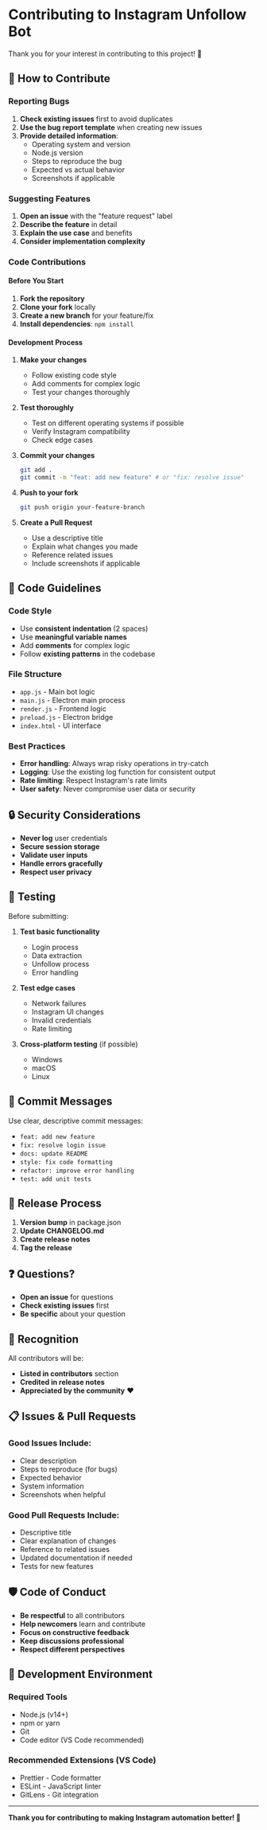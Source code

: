 # Contributing to Instagram Unfollow Bot

Thank you for your interest in contributing to this project! 🎉

## 🤝 How to Contribute

### Reporting Bugs

1. **Check existing issues** first to avoid duplicates
2. **Use the bug report template** when creating new issues
3. **Provide detailed information**:
   - Operating system and version
   - Node.js version
   - Steps to reproduce the bug
   - Expected vs actual behavior
   - Screenshots if applicable

### Suggesting Features

1. **Open an issue** with the "feature request" label
2. **Describe the feature** in detail
3. **Explain the use case** and benefits
4. **Consider implementation complexity**

### Code Contributions

#### Before You Start

1. **Fork the repository**
2. **Clone your fork** locally
3. **Create a new branch** for your feature/fix
4. **Install dependencies**: `npm install`

#### Development Process

1. **Make your changes**

   - Follow existing code style
   - Add comments for complex logic
   - Test your changes thoroughly

2. **Test thoroughly**

   - Test on different operating systems if possible
   - Verify Instagram compatibility
   - Check edge cases

3. **Commit your changes**

   ```bash
   git add .
   git commit -m "feat: add new feature" # or "fix: resolve issue"
   ```

4. **Push to your fork**

   ```bash
   git push origin your-feature-branch
   ```

5. **Create a Pull Request**
   - Use a descriptive title
   - Explain what changes you made
   - Reference related issues
   - Include screenshots if applicable

## 🧠 Code Guidelines

### Code Style

- Use **consistent indentation** (2 spaces)
- Use **meaningful variable names**
- Add **comments** for complex logic
- Follow **existing patterns** in the codebase

### File Structure

- `app.js` - Main bot logic
- `main.js` - Electron main process
- `render.js` - Frontend logic
- `preload.js` - Electron bridge
- `index.html` - UI interface

### Best Practices

- **Error handling**: Always wrap risky operations in try-catch
- **Logging**: Use the existing log function for consistent output
- **Rate limiting**: Respect Instagram's rate limits
- **User safety**: Never compromise user data or security

## 🔒 Security Considerations

- **Never log** user credentials
- **Secure session storage**
- **Validate user inputs**
- **Handle errors gracefully**
- **Respect user privacy**

## 🧪 Testing

Before submitting:

1. **Test basic functionality**

   - Login process
   - Data extraction
   - Unfollow process
   - Error handling

2. **Test edge cases**

   - Network failures
   - Instagram UI changes
   - Invalid credentials
   - Rate limiting

3. **Cross-platform testing** (if possible)
   - Windows
   - macOS
   - Linux

## 📝 Commit Messages

Use clear, descriptive commit messages:

- `feat: add new feature`
- `fix: resolve login issue`
- `docs: update README`
- `style: fix code formatting`
- `refactor: improve error handling`
- `test: add unit tests`

## 🚀 Release Process

1. **Version bump** in package.json
2. **Update CHANGELOG.md**
3. **Create release notes**
4. **Tag the release**

## ❓ Questions?

- **Open an issue** for questions
- **Check existing issues** first
- **Be specific** about your question

## 🙏 Recognition

All contributors will be:

- **Listed in contributors** section
- **Credited in release notes**
- **Appreciated by the community** ❤️

## 📋 Issues & Pull Requests

### Good Issues Include:

- Clear description
- Steps to reproduce (for bugs)
- Expected behavior
- System information
- Screenshots when helpful

### Good Pull Requests Include:

- Descriptive title
- Clear explanation of changes
- Reference to related issues
- Updated documentation if needed
- Tests for new features

## 🛡️ Code of Conduct

- **Be respectful** to all contributors
- **Help newcomers** learn and contribute
- **Focus on constructive feedback**
- **Keep discussions professional**
- **Respect different perspectives**

## 🔧 Development Environment

### Required Tools

- Node.js (v14+)
- npm or yarn
- Git
- Code editor (VS Code recommended)

### Recommended Extensions (VS Code)

- Prettier - Code formatter
- ESLint - JavaScript linter
- GitLens - Git integration

---

**Thank you for contributing to making Instagram automation better! 🚀**
